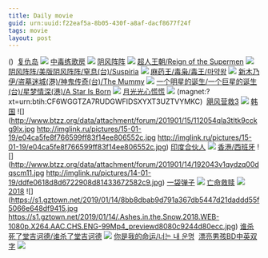 ```yaml
---
title: Daily movie
guid: urn:uuid:f22eaf5a-8b05-430f-a8af-dacf8677f24f
tags: movie
layout: post
---
```


()
![]()
[复仇岛](ed2k://|file|复仇岛.720p.BD中字[最新电影www.66ys.tv](ED2000.COM).mp4|1599102781|78A7759E5A6508AAFFF37DBA850A77FE|h=PUGULBFZODK3URHFMATSW5OP3SCLUZSY|/复仇岛.720p.BD中字.mp4)
![](https://tu.66vod.net/2018/5815.jpg)
[中毒练歌房](ed2k://|file|中毒练歌房.720p.HD中字[最新电影www.66ys.tv](ED2000.COM).mp4|1309924305|3A968AE04F9AC5DBF2E331AB43238D0D|h=UGPRFUPKDZYEFTJKZ4PMO7BQ6HCJ6ZCX|/中毒练歌房.720p.HD中字.mp4)
![](https://tu.66vod.net/2018/5828.jpg)
[阴风阵阵](ed2k://|file|阴风阵阵.720p.BD中英双字[最新电影www.66ys.tv](ED2000.COM).mp4|1589045928|6B8BCB56E00628E06740F755053AD974|h=7SGCR55RLJYWNKSQJVYPUIDR6C2UYTW4|/阴风阵阵.720p.BD中英双字.mp4)
![](https://tu.66vod.net/2018/5842.jpg)
[超人王朝/Reign of the Supermen](magnet:?xt=urn:btih:4f5fd029b6818267bf919422520244a2543a12b4)
![](http://img.google.com.btba.xiaoeryi.com/upload/2019/01/18/45724g065h7178.big.jpg)
[阴风阵阵/美版阴风阵阵/窒息(台)/Suspiria](magnet:?xt=urn:btih:effd1a97a49318e47a4f338093a648f0996c1d94)
![](http://img.google.com.btba.xiaoeryi.com/upload/2019/01/18/61H475436787U7.big.jpg)
[麻药王/毒枭/毒王/마약왕](magnet:?xt=urn:btih:deab271a9b0cd629f6c317b80204edb554ecaa6e)
![](http://img.google.com.btba.xiaoeryi.com/upload/2019/01/18/7258571o95477I.big.jpg)
[新木乃伊/盗墓迷城(港)/神鬼传奇(台)/The Mummy](magnet:?xt=urn:btih:02625cb8c519a4129442b044344b88d663850d1c)
![](http://img.google.com.btba.xiaoeryi.com/upload/2017/06/17/675AR174586904.big.jpg)
[一个明星的诞生/一个巨星的诞生(台)/星梦情深(港)/A Star Is Born](magnet:?xt=urn:btih:4f83a8c6d58aea616f2d31ffe06a49404a3f30ac)
![](http://img.google.com.btba.xiaoeryi.com/upload/2018/11/26/354381373L6A32.big.jpg)
[月光光心慌慌](magnet:?xt=urn:btih:IU2OLP6OSK7H5NWCMXSXJ3ISC77P3HSM)
![](http://gif-china.cc/uploads/allimg/181130/8b1c794e919b70b2.jpg?h=250)
(magnet:?xt=urn:btih:CF6WGGTZA7RUDGWFIDSXYXT3UZTVYMKC)
![]()
[飓风营救3](ed2k://|file|飓fy救3.720p.国英双语.BD中英双字[最新电影www.66ys.tv](ED2000.COM).mp4|2836567600|FB4AE5FE81F52B5636918D602F50300C|h=LCCOI4QC7RCLJZHDMJE43LAFQVD23L3Y|/飓风营救3.720p.国英双语.BD中英双字.mp4)
![](https://tu.66vod.net/2018/5818.jpg)
[韩国](magnet:?xt=urn:btih:E95DC485FDE7F610DC37533A5AAFD9937E3B9A7D)
![](http://www.btzz.org/data/attachment/forum/201901/15/112054qla3tltk9cckg9lx.jpg
http://imglink.ru/pictures/15-01-19/e04ca5fe8f766599ff83f14ee806552c.jpg
http://imglink.ru/pictures/15-01-19/e04ca5fe8f766599ff83f14ee806552c.jpg)
[印度合伙人](ed2k://|file|护垫侠.1080p.BD中字[最新电影www.66ys.tv](ED2000.COM).mp4|4030029278|F7FA134BFE3DED3D69AF31C0C7FFAFE8|h=KOFM6STPD3MO44GOCCHX32LYPHB2JJIV|/护垫侠.1080p.BD中字.mp4)
![](https://tu.66vod.net/2018/1199.jpg)
[香港/西班牙](magnet:?xt=urn:btih:B8145191D5A577C65FE8453E070F9A7A4CCEA73B)
![](http://www.btzz.org/data/attachment/forum/201901/14/192043v1qydzq00dqscm11.jpg
http://imglink.ru/pictures/14-01-19/ddfe0618d8d6722908d81433672582c9.jpg)
[一袋弹子](ed2k://|file|一袋弹子.720p.BD中字[最新电影www.66ys.tv](ED2000.COM).mp4|1471366272|0A6DCEC9D73E25109C0E05BA673942FA|h=NYZQ7IP7IS43AODIRUBVOGIGVKFJ3OL2|/一袋弹子.720p.BD中字.mp4)
![](https://tu.66vod.net/2018/5793.jpg)
[亡命救赎](ed2k://|file|亡m救赎.1080p.BD中字[最新电影www.66ys.tv](ED2000.COM).mp4|2832820727|3454F5B6023333B4835897B40A3A82D0|h=N2LAFHPQ26KYDTABSD6FKK5WMYLNJMTZ|/亡命救赎.1080p.BD中字.mp4)
![](https://tu.66vod.net/2018/5790.jpg)
[2018](magnet:?xt=urn:btih:8842B15BF511001F9B07C810931A4F8743666D9A)
![](https://s1.gztown.net/2019/01/14/8bb8dbab9d791a367db5447d21daddd55f5066e648df9415.jpg
https://s1.gztown.net/2019/01/14/.Ashes.in.the.Snow.2018.WEB-1080p.X264.AAC.CHS.ENG-99Mp4_previewd8080c9244d80ecc.jpg)
[谁杀死了堂吉诃德/谁杀了堂吉诃德](magnet:?xt=urn:btih:ea404336a438863ee18abac03f08466f9d9b267f)
![](http://img.google.com.btba.xiaoeryi.com/upload/2019/01/14/26n2152O454427.big.jpg)
[你是我的命运/너는 내 운명](magnet:?xt=urn:btih:8fb495dbf8be6ab1c1b0920d51d458009e263f6c)
![]()
[漂亮男孩BD中英双字](magnet:?xt=urn:btih:901658fe83b8a25654c047eadb0909e7e2286367)
![](http://www.xpiaohua.com/uploads/allimg/190109/164624O28-0.jpg)
